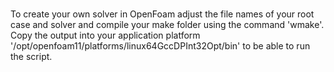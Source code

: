# 
To create your own solver in OpenFoam adjust the file names of your root case and solver and compile your make folder using the command 'wmake'. Copy the output into your application platform '/opt/openfoam11/platforms/linux64GccDPInt32Opt/bin' to be able to run the script.
